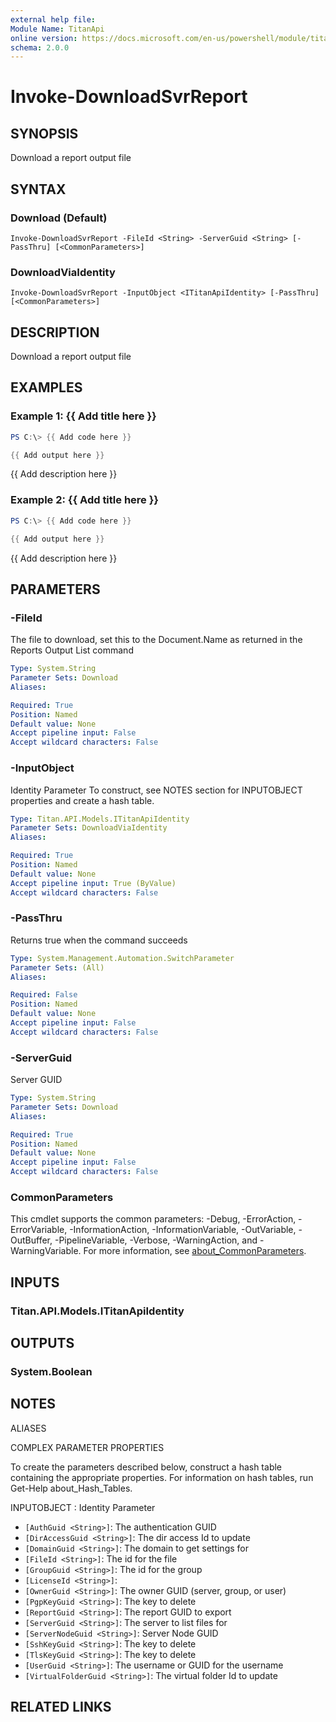 ```yaml
---
external help file:
Module Name: TitanApi
online version: https://docs.microsoft.com/en-us/powershell/module/titanapi/invoke-downloadsvrreport
schema: 2.0.0
---
```


# Invoke-DownloadSvrReport

## SYNOPSIS
Download a report output file

## SYNTAX

### Download (Default)
```
Invoke-DownloadSvrReport -FileId <String> -ServerGuid <String> [-PassThru] [<CommonParameters>]
```

### DownloadViaIdentity
```
Invoke-DownloadSvrReport -InputObject <ITitanApiIdentity> [-PassThru] [<CommonParameters>]
```

## DESCRIPTION
Download a report output file

## EXAMPLES

### Example 1: {{ Add title here }}
```powershell
PS C:\> {{ Add code here }}

{{ Add output here }}
```

{{ Add description here }}

### Example 2: {{ Add title here }}
```powershell
PS C:\> {{ Add code here }}

{{ Add output here }}
```

{{ Add description here }}

## PARAMETERS

### -FileId
The file to download, set this to the Document.Name as returned in the Reports Output List command

```yaml
Type: System.String
Parameter Sets: Download
Aliases:

Required: True
Position: Named
Default value: None
Accept pipeline input: False
Accept wildcard characters: False
```

### -InputObject
Identity Parameter
To construct, see NOTES section for INPUTOBJECT properties and create a hash table.

```yaml
Type: Titan.API.Models.ITitanApiIdentity
Parameter Sets: DownloadViaIdentity
Aliases:

Required: True
Position: Named
Default value: None
Accept pipeline input: True (ByValue)
Accept wildcard characters: False
```

### -PassThru
Returns true when the command succeeds

```yaml
Type: System.Management.Automation.SwitchParameter
Parameter Sets: (All)
Aliases:

Required: False
Position: Named
Default value: None
Accept pipeline input: False
Accept wildcard characters: False
```

### -ServerGuid
Server GUID

```yaml
Type: System.String
Parameter Sets: Download
Aliases:

Required: True
Position: Named
Default value: None
Accept pipeline input: False
Accept wildcard characters: False
```

### CommonParameters
This cmdlet supports the common parameters: -Debug, -ErrorAction, -ErrorVariable, -InformationAction, -InformationVariable, -OutVariable, -OutBuffer, -PipelineVariable, -Verbose, -WarningAction, and -WarningVariable. For more information, see [about_CommonParameters](http://go.microsoft.com/fwlink/?LinkID=113216).

## INPUTS

### Titan.API.Models.ITitanApiIdentity

## OUTPUTS

### System.Boolean

## NOTES

ALIASES

COMPLEX PARAMETER PROPERTIES

To create the parameters described below, construct a hash table containing the appropriate properties. For information on hash tables, run Get-Help about_Hash_Tables.


INPUTOBJECT <ITitanApiIdentity>: Identity Parameter
  - `[AuthGuid <String>]`: The authentication GUID
  - `[DirAccessGuid <String>]`: The dir access Id to update
  - `[DomainGuid <String>]`: The domain to get settings for
  - `[FileId <String>]`: The id for the file
  - `[GroupGuid <String>]`: The id for the group
  - `[LicenseId <String>]`: 
  - `[OwnerGuid <String>]`: The owner GUID (server, group, or user)
  - `[PgpKeyGuid <String>]`: The key to delete
  - `[ReportGuid <String>]`: The report GUID to export
  - `[ServerGuid <String>]`: The server to list files for
  - `[ServerNodeGuid <String>]`: Server Node GUID
  - `[SshKeyGuid <String>]`: The key to delete
  - `[TlsKeyGuid <String>]`: The key to delete
  - `[UserGuid <String>]`: The username or GUID for the username
  - `[VirtualFolderGuid <String>]`: The virtual folder Id to update

## RELATED LINKS

